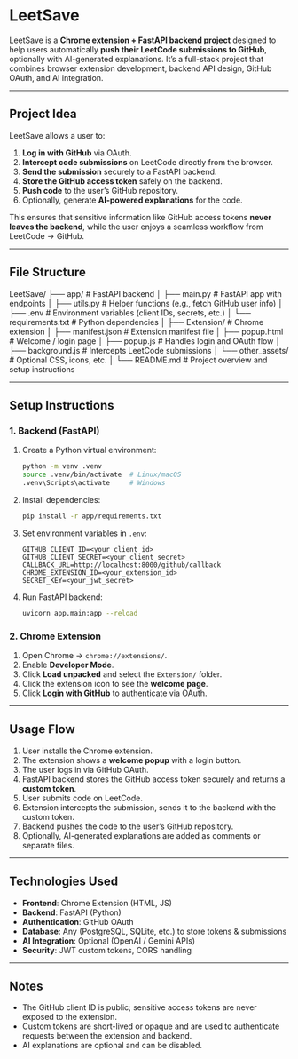 # LeetSave

LeetSave is a **Chrome extension + FastAPI backend project** designed to help users automatically **push their LeetCode submissions to GitHub**, optionally with AI-generated explanations. It’s a full-stack project that combines browser extension development, backend API design, GitHub OAuth, and AI integration.  

---

## **Project Idea**

LeetSave allows a user to:  
1. **Log in with GitHub** via OAuth.  
2. **Intercept code submissions** on LeetCode directly from the browser.  
3. **Send the submission** securely to a FastAPI backend.  
4. **Store the GitHub access token** safely on the backend.  
5. **Push code** to the user’s GitHub repository.  
6. Optionally, generate **AI-powered explanations** for the code.  

This ensures that sensitive information like GitHub access tokens **never leaves the backend**, while the user enjoys a seamless workflow from LeetCode → GitHub.  

---

## **File Structure**
LeetSave/
├── app/                     # FastAPI backend
│   ├── main.py              # FastAPI app with endpoints
│   ├── utils.py             # Helper functions (e.g., fetch GitHub user info)
│   ├── .env                 # Environment variables (client IDs, secrets, etc.)
│   └── requirements.txt     # Python dependencies
│
├── Extension/               # Chrome extension
│   ├── manifest.json        # Extension manifest file
│   ├── popup.html           # Welcome / login page
│   ├── popup.js             # Handles login and OAuth flow
│   ├── background.js        # Intercepts LeetCode submissions
│   └── other_assets/        # Optional CSS, icons, etc.
│
└── README.md                # Project overview and setup instructions


---

## **Setup Instructions**

### 1. Backend (FastAPI)
1. Create a Python virtual environment:
    ```bash
    python -m venv .venv
    source .venv/bin/activate  # Linux/macOS
    .venv\Scripts\activate     # Windows
    ```
2. Install dependencies:
    ```bash
    pip install -r app/requirements.txt
    ```
3. Set environment variables in `.env`:
    ```
    GITHUB_CLIENT_ID=<your_client_id>
    GITHUB_CLIENT_SECRET=<your_client_secret>
    CALLBACK_URL=http://localhost:8000/github/callback
    CHROME_EXTENSION_ID=<your_extension_id>
    SECRET_KEY=<your_jwt_secret>
    ```
4. Run FastAPI backend:
    ```bash
    uvicorn app.main:app --reload
    ```

### 2. Chrome Extension
1. Open Chrome → `chrome://extensions/`.  
2. Enable **Developer Mode**.  
3. Click **Load unpacked** and select the `Extension/` folder.  
4. Click the extension icon to see the **welcome page**.  
5. Click **Login with GitHub** to authenticate via OAuth.  

---

## **Usage Flow**

1. User installs the Chrome extension.  
2. The extension shows a **welcome popup** with a login button.  
3. The user logs in via GitHub OAuth.  
4. FastAPI backend stores the GitHub access token securely and returns a **custom token**.  
5. User submits code on LeetCode.  
6. Extension intercepts the submission, sends it to the backend with the custom token.  
7. Backend pushes the code to the user’s GitHub repository.  
8. Optionally, AI-generated explanations are added as comments or separate files.  

---

## **Technologies Used**

- **Frontend**: Chrome Extension (HTML, JS)  
- **Backend**: FastAPI (Python)  
- **Authentication**: GitHub OAuth  
- **Database**: Any (PostgreSQL, SQLite, etc.) to store tokens & submissions  
- **AI Integration**: Optional (OpenAI / Gemini APIs)  
- **Security**: JWT custom tokens, CORS handling  

---

## **Notes**

- The GitHub client ID is public; sensitive access tokens are never exposed to the extension.  
- Custom tokens are short-lived or opaque and are used to authenticate requests between the extension and backend.  
- AI explanations are optional and can be disabled.  

